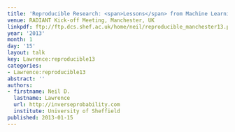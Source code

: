 ```yaml
---
title: 'Reproducible Research: <span>Lessons</span> from Machine Learning'
venue: RADIANT Kick-off Meeting, Manchester, UK
linkpdf: ftp://ftp.dcs.shef.ac.uk/home/neil/reproducible_manchester13.pdf
year: '2013'
month: 1
day: '15'
layout: talk
key: Lawrence:reproducible13
categories:
- Lawrence:reproducible13
abstract: ''
authors:
- firstname: Neil D.
  lastname: Lawrence
  url: http://inverseprobability.com
  institute: University of Sheffield
published: 2013-01-15
---
```

